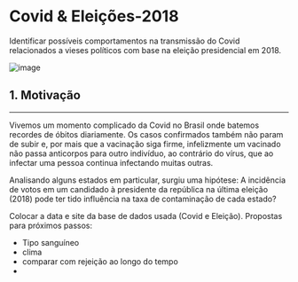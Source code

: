 # Covid & Eleições-2018
Identificar possíveis comportamentos na transmissão do Covid relacionados a vieses políticos com base na eleição presidencial em 2018.

![image](https://user-images.githubusercontent.com/60569541/113933023-778f4c80-97ca-11eb-9af8-94e3e8fa0df4.png)

## **1. Motivação**
---
Vivemos um momento complicado da Covid no Brasil onde batemos recordes de óbitos diariamente. Os casos confirmados também não param de subir e, por mais que a vacinação siga firme, infelizmente um vacinado não passa anticorpos para outro indivíduo, ao contrário do vírus, que ao infectar uma pessoa continua infectando muitas outras.

Analisando alguns estados em particular, surgiu uma hipótese: A incidência de votos em um candidado à presidente da república na última eleição (2018) pode ter tido influência na taxa de contaminação de cada estado?








Colocar a data e site da base de dados usada (Covid e Eleição).
Propostas para próximos passos:
- Tipo sanguíneo
- clima 
- comparar com rejeição ao longo do tempo
- 

